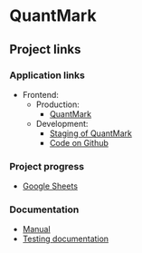 # QuantMark

## Project links

### Application links
* Frontend:
  * Production:
    * [QuantMark](http://quantmark.herokuapp.com/)
  * Development:
    * [Staging of QuantMark](https://ohtup-staging.cs.helsinki.fi/quantmark/)
    * [Code on Github](https://github.com/ohtu2021-kvantti/WebMark)
 

### Project progress
* [Google Sheets](https://docs.google.com/spreadsheets/d/1O0ZgvyXBT_bf2Fc9DZqellLEEhLGqmfWQaTgIbFhqnU/edit?usp=sharing)

### Documentation
* [Manual](https://github.com/ohtu2021-kvantti/QuantMark/blob/main/documentation/documentation/manual.md)
* [Testing documentation](https://github.com/ohtu2021-kvantti/QuantMark/blob/main/documentation/documentation/testing_document.md)

